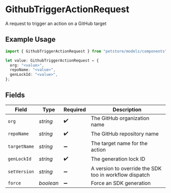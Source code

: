 # GithubTriggerActionRequest

A request to trigger an action on a GitHub target

## Example Usage

```typescript
import { GithubTriggerActionRequest } from "petstore/models/components";

let value: GithubTriggerActionRequest = {
  org: "<value>",
  repoName: "<value>",
  genLockId: "<value>",
};
```

## Fields

| Field                                                  | Type                                                   | Required                                               | Description                                            |
| ------------------------------------------------------ | ------------------------------------------------------ | ------------------------------------------------------ | ------------------------------------------------------ |
| `org`                                                  | *string*                                               | :heavy_check_mark:                                     | The GitHub organization name                           |
| `repoName`                                             | *string*                                               | :heavy_check_mark:                                     | The GitHub repository name                             |
| `targetName`                                           | *string*                                               | :heavy_minus_sign:                                     | The target name for the action                         |
| `genLockId`                                            | *string*                                               | :heavy_check_mark:                                     | The generation lock ID                                 |
| `setVersion`                                           | *string*                                               | :heavy_minus_sign:                                     | A version to override the SDK too in workflow dispatch |
| `force`                                                | *boolean*                                              | :heavy_minus_sign:                                     | Force an SDK generation                                |